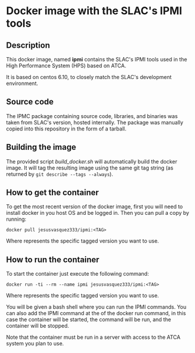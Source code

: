 # Docker image with the SLAC's IPMI tools

## Description

This docker image, named **ipmi** contains the SLAC's IPMI tools used in the High Performance System (HPS) based on ATCA.

It is based on centos 6.10, to closely match the SLAC's development environment.

## Source code

The IPMC package containing source code, libraries, and binaries was taken from SLAC's version, hosted internally. The package was manually copied into this repository in the form of a tarball.

## Building the image

The provided script *build_docker.sh* will automatically build the docker image. It will tag the resulting image using the same git tag string (as returned by `git describe --tags --always`).

## How to get the container

To get the most recent version of the docker image, first you will need to install docker in you host OS and be logged in. Then you can pull a copy by running:

```
docker pull jesusvasquez333/ipmi:<TAG>
```

Where **<TAG>** represents the specific tagged version you want to use.

## How to run the container

To start the container just execute the following command:

```
docker run -ti --rm --name ipmi jesusvasquez333/ipmi:<TAG>
```

Where **<TAG>** represents the specific tagged version you want to use.

You will be given a bash shell where you can run the IPMI commands. You can also add the IPMI command at the  of the docker run command, in this case the container will be started, the command will be run, and the container will be stopped.

Note that the container must be run in a server with access to the ATCA system you plan to use.
